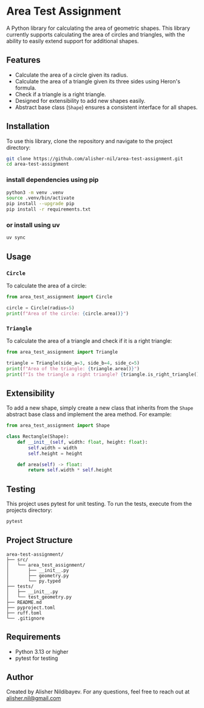 # Area Test Assignment

A Python library for calculating the area of geometric shapes. This library currently supports calculating the area of circles and triangles, with the ability to easily extend support for additional shapes.

## Features

- Calculate the area of a circle given its radius.
- Calculate the area of a triangle given its three sides using Heron's formula.
- Check if a triangle is a right triangle.
- Designed for extensibility to add new shapes easily.
- Abstract base class (`Shape`) ensures a consistent interface for all shapes.

## Installation

To use this library, clone the repository and navigate to the project directory:
```bash
git clone https://github.com/alisher-nil/area-test-assignment.git
cd area-test-assignment
```
### install dependencies using pip
```bash
python3 -m venv .venv
source .venv/bin/activate
pip install --upgrade pip
pip install -r requirements.txt
```
### or install using uv
```bash
uv sync
```

## Usage
### `Circle`
To calculate the area of a circle:
```python
from area_test_assignment import Circle

circle = Circle(radius=5)
print(f"Area of the circle: {circle.area()}")
```

### `Triangle`
To calculate the area of a triangle and check if it is a right triangle:
```python
from area_test_assignment import Triangle

triangle = Triangle(side_a=3, side_b=4, side_c=5)
print(f"Area of the triangle: {triangle.area()}")
print(f"Is the triangle a right triangle? {triangle.is_right_triangle()}")
```
## Extensibility
To add a new shape, simply create a new class that inherits from the `Shape` abstract base class and implement the area method. For example:
```python
from area_test_assignment import Shape

class Rectangle(Shape):
    def __init__(self, width: float, height: float):
        self.width = width
        self.height = height

    def area(self) -> float:
        return self.width * self.height
```
## Testing
This project uses pytest for unit testing. To run the tests, execute from the projects directory:
```bash
pytest
```
## Project Structure
```
area-test-assignment/
├── src/
│   └── area_test_assignment/
│       ├── __init__.py
│       ├── geometry.py
│       └── py.typed
├── tests/
│   ├── __init__.py
│   └── test_geometry.py
├── README.md
├── pyproject.toml
├── ruff.toml
└── .gitignore
```
## Requirements
- Python 3.13 or higher
- pytest for testing
## Author
Created by Alisher Nildibayev. For any questions, feel free to reach out at alisher.nil@gmail.com